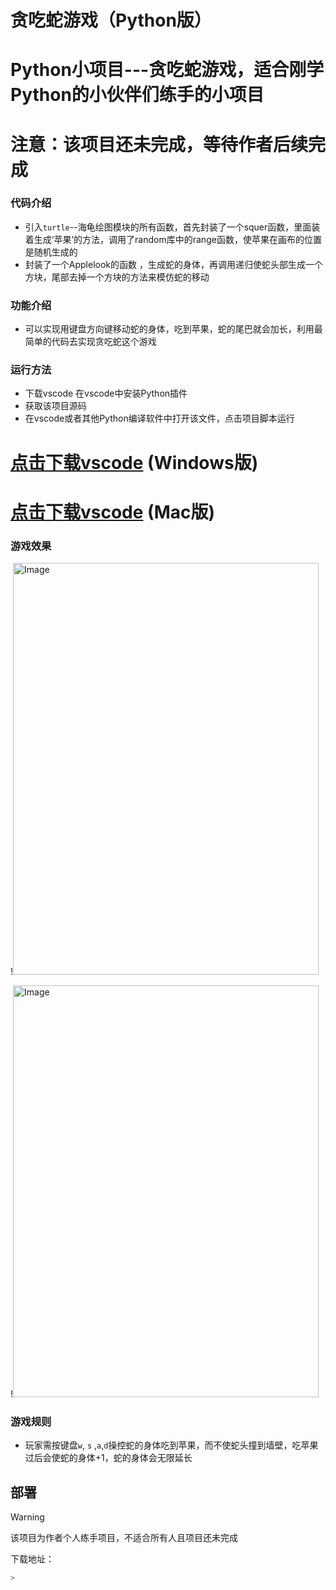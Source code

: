# 贪吃蛇游戏（Python版）
# Python小项目---贪吃蛇游戏，适合刚学Python的小伙伴们练手的小项目

注意：该项目还未完成，等待作者后续完成
================================================================================

### 代码介绍 
- 引入`turtle`--海龟绘图模块的所有函数，首先封装了一个squer函数，里面装着生成‘苹果’的方法，调用了random库中的range函数，使苹果在画布的位置是随机生成的
- 封装了一个Applelook的函数 ，生成蛇的身体，再调用递归使蛇头部生成一个方块，尾部去掉一个方块的方法来模仿蛇的移动

### 功能介绍
- 可以实现用键盘方向键移动蛇的身体，吃到苹果，蛇的尾巴就会加长，利用最简单的代码去实现贪吃蛇这个游戏

### 运行方法
- 下载vscode 在vscode中安装Python插件
- 获取该项目源码
- 在vscode或者其他Python编译软件中打开该文件，点击项目脚本运行

# [点击下载vscode](https://code.visualstudio.com/docs/?dv=win64user) (Windows版)
# [点击下载vscode](https://code.visualstudio.com/docs/?dv=osx) (Mac版)


### 游戏效果
!<img width="489" height="659" alt="Image" src="https://github.com/user-attachments/assets/429032d9-badd-4ae4-bb1a-508ac278723e" />

!<img width="489" height="659" alt="Image" src="https://github.com/user-attachments/assets/77262a7f-b1b8-4063-9e23-7a1b55c48dff" />

### 游戏规则
- 玩家需按键盘`w`, `s` ,`a`,`d`操控蛇的身体吃到苹果，而不使蛇头撞到墙壁，吃苹果过后会使蛇的身体+1，蛇的身体会无限延长

## 部署
> [!WARNING]
> 该项目为作者个人练手项目，不适合所有人且项目还未完成

下载地址：
```bash
>
```




